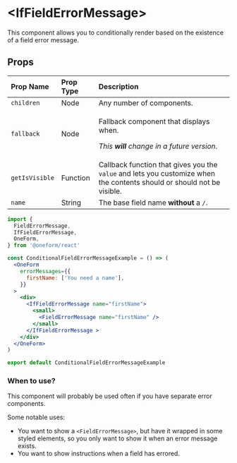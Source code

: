 # &lt;IfFieldErrorMessage&gt;

This component allows you to conditionally render based on the existence of a field error message.

## Props

<table>
  <thead>
    <tr>
      <th style="text-align:left">Prop Name</th>
      <th style="text-align:left">Prop Type</th>
      <th style="text-align:left">Description</th>
    </tr>
  </thead>
  <tbody>
    <tr>
      <td style="text-align:left"><code>children</code>
      </td>
      <td style="text-align:left">Node</td>
      <td style="text-align:left">Any number of components.</td>
    </tr>
    <tr>
      <td style="text-align:left"><code>fallback</code>
      </td>
      <td style="text-align:left">Node</td>
      <td style="text-align:left">
        <p>Fallback component that displays when.</p>
        <p><em>This <b>will </b>change in a future version</em>.</p>
      </td>
    </tr>
    <tr>
      <td style="text-align:left"><code>getIsVisible</code>
      </td>
      <td style="text-align:left">Function</td>
      <td style="text-align:left">Callback function that gives you the <code>value</code> and lets you customize
        when the contents should or should not be visible.</td>
    </tr>
    <tr>
      <td style="text-align:left"><code>name</code>
      </td>
      <td style="text-align:left">String</td>
      <td style="text-align:left">The base field name <b>without</b> a <code>/</code>.</td>
    </tr>
  </tbody>
</table>

```jsx
import {
  FieldErrorMessage,
  IfFieldErrorMessage,
  OneForm,
} from '@oneform/react'

const ConditionalFieldErrorMessageExample = () => (
  <OneForm
    errorMessages={{
      firstName: ['You need a name'],
    }}
  >
    <div>
      <IfFieldErrorMessage name="firstName">
        <small>
          <FieldErrorMessage name="firstName" />
        </small>
      </IfFieldErrorMessage >
    </div>
  </OneForm>
)

export default ConditionalFieldErrorMessageExample 
```

### When to use?

This component will probably be used often if you have separate error components.

Some notable uses:

* You want to show a `<FieldErrorMessage>`, but have it wrapped in some styled elements, so you only want to show it when an error message exists.
* You want to show instructions when a field has errored.

